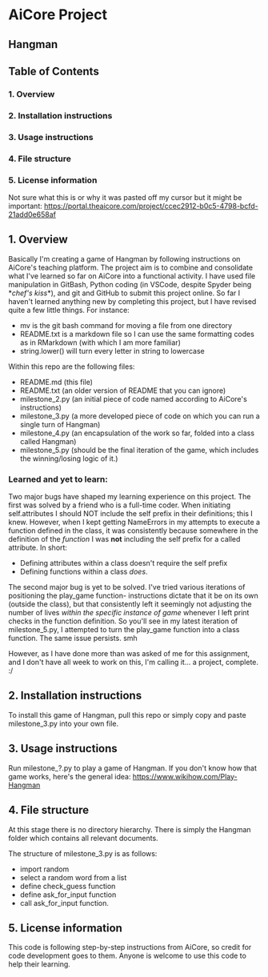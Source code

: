 # AiCore Project
## Hangman 

## Table of Contents
### 1. Overview
### 2. Installation instructions
### 3. Usage instructions
### 4. File structure 
### 5. License information 


Not sure what this is or why it was pasted off my cursor but it might be important: 
https://portal.theaicore.com/project/ccec2912-b0c5-4798-bcfd-21add0e658af 

## 1. Overview

Basically I'm creating a game of Hangman by following instructions on AiCore's teaching platform. The project aim is to combine and 
consolidate what I've learned so far on AiCore into a functional activity.
I have used file manipulation in GitBash, Python coding (in VSCode, despite Spyder being \**chef's kiss*\*), and git and GitHub to submit this project online. 
So far I haven't learned anything new by completing this project, but I have revised quite a few little things. For instance:
 - mv is the git bash command for moving a file from one directory 
 - README.txt is a markdown file so I can use the same formatting codes as in RMarkdown (with which I am more familiar) 
 - string.lower() will turn every letter in string to lowercase 

Within this repo are the following files: 

 - README.md (this file)
 - README.txt (an older version of README that you can ignore)
 - milestone\_2.py (an initial piece of code named according to AiCore's instructions) 
 - milestone\_3.py (a more developed piece of code on which you can run a single turn of Hangman) 
 - milestone\_4.py (an encapsulation of the work so far, folded into a class called Hangman) 
 - milestone\_5.py (should be the final iteration of the game, which includes the winning/losing logic of it.) 

### Learned and yet to learn: 

Two major bugs have shaped my learning experience on this project. 
The first was solved by a friend who is a full-time coder. 
When initiating self.attributes I should NOT include the self prefix in their definitions; this I knew. However, when I kept getting NameErrors in my attempts to execute a function defined in the class, it was consistently because somewhere in the definition of the *function* I was **not** including the self prefix for a called attribute. In short:
 - Defining attributes within a class doesn't require the self prefix
 - Defining functions within a class *does*. 

The second major bug is yet to be solved.
I've tried various iterations of positioning the play\_game function\- instructions dictate that it be on its own (outside the class), but that consistently left it seemingly not adjusting the number of lives *within the specific instance of game* whenever I left print checks in the function definition. 
So you'll see in my latest iteration of milestone\_5.py, I attempted to turn the play\_game function into a class function. 
The same issue persists. smh 

However, as I have done more than was asked of me for this assignment, and I don't have all week to work on this, I'm calling it... a project, complete. :/ 

## 2. Installation instructions

To install this game of Hangman, pull this repo or simply copy and paste milestone\_3.py into your own file. 


## 3. Usage instructions

Run milestone\_\?.py to play a game of Hangman. If you don't know how that game works, here's the general idea: https://www.wikihow.com/Play-Hangman


## 4. File structure

At this stage there is no directory hierarchy. There is simply the Hangman folder which contains all relevant documents. 

The structure of milestone\_3.py is as follows:

 - import random 
 - select a random word from a list 
 - define check\_guess function 
 - define ask\_for\_input function
 - call ask\_for\_input function. 


## 5. License information

This code is following step-by-step instructions from AiCore, so credit for code development goes to them. Anyone is welcome to use this code to help their learning. 
 
